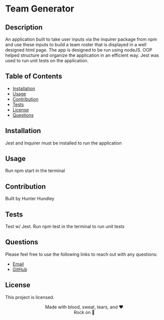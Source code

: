# Team Generator
  
  
  
  ## Description
  An application built to take user inputs via the inquirer package from npm and use these inputs to build a team roster that is displayed in a well designed html page. The app is designed to be run using nodeJS. OOP helped structure and organize the application in an efficient way. Jest was used to run unit tests on the application.
  
  ## Table of Contents
  * [Installation](#installation)
  * [Usage](#usage)
  * [Contribution](#contributions)
  * [Tests](#tests)
  * [License](#license)
  * [Questions](#questions)

  
  ## Installation
  Jest and Inquirer must be installed to run the application
  ## Usage
  Run npm start in the terminal
  ## Contribution
  Built by
  Hunter Hundley
  ## Tests
  Test w/ Jest. Run npm test in the terminal to run unit tests

  ## Questions
  Please feel free to use the following links to reach out with any questions: <br/>
  * [Email](mailto:hunter.hundley22@gmail.com)
  * [GitHub](https://www.github.com/hhundley)
  
  ## License
  This project is  licensed.

  <div align="center">Made with blood, sweat, tears, and ❤️
  <div align="center">Rock on 🤘
  
  